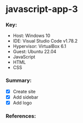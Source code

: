 # javascript-app-3

### **Key**:

* Host: Windows 10
* IDE: Visual Studio Code v1.78.2
* Hypervisor: VirtualBox 6.1
* Guest: Ubuntu 22.04
* JavaScript
* HTML
* CSS

### **Summary**:

- [x] Create site
- [x] Add sidebar
- [x] Add logo

### **References**:

